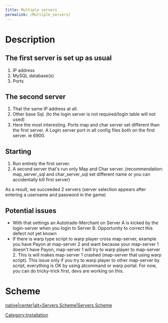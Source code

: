 ```yaml
---
title: Multiple servers
permalink: /Multiple_servers/
---
```


Description
===========

The first server is set up as usual
-----------------------------------

1.  IP address
2.  MySQL database(s)
3.  Ports

The second server
-----------------

1.  That the same IP address at all.
2.  Other base Sql. (to the login server is not required/login table will not used)
3.  Here the most interesting. Ports map and char server set different than the first server. A Login server port in all config files both on the first server. ie 6900.

Starting
--------

1.  Run entirely the first server.
2.  A second server that's run only Map and Char server. (recommendation: map_server_sql and char_server_sql set different name or you can accidentally kill first server)

As a result, we succeeded 2 servers (server selection appears after entering a username and password in the game)

Potential issues
----------------

-   With that settings an Autotrade-Merchant on Server A is kicked by the login-server when you login to Server B. Opportunity to correct this defect not yet known
-   If there is warp type script to warp player cross map-server, example you have Payon at map-server 2 and want because your map-server 1 doesn't have Payon, map-server 1 will try to warp player to map-server 2. This is will makes map-server 1 crashed (map-server that using warp script). This issue only if you try to warp player to other map-server by script, everything is OK by using atcommand or warp portal. For now, you can do tricky-trick first, devs are working on this.

Scheme
======

[native|center|alt=Servers Scheme|Servers Scheme](/File:Multiple_servers_scheme.png "wikilink")

[Category:Installation](/Category:Installation "wikilink")